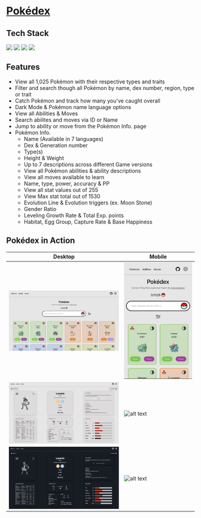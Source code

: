 # <a href="https://giancarlo-k.github.io/pokedex/index.html">Pokédex</a>

<h2>Tech Stack</h2>

<img src="https://img.shields.io/badge/JavaScript-F7DF1E?style=for-the-badge&logo=javascript&logoColor=black"> <img src="https://img.shields.io/badge/HTML5-E34F26?style=for-the-badge&logo=html5&logoColor=white"> <img src="https://img.shields.io/badge/CSS3-1572B6?style=for-the-badge&logo=css3&logoColor=white"> <img src="https://img.shields.io/badge/POKÉAPI-FFCB05?style=for-the-badge&logo="> 

<h2>Features</h2>


 - View all 1,025 Pokémon with their respective types and traits
 - Filter and search though all Pokémon by name, dex number, region, type or trait
 - Catch Pokémon and track how many you've caught overall
 - Dark Mode & Pokémon name language options
 - View all Abilities & Moves
 - Search abilites and moves via ID or Name
 - Jump to ability or move from the Pokémon Info. page
 - Pokémon Info. 
	- Name (Available in 7 languages)
	- Dex & Generation number
	- Type(s)
	- Height & Weight
	- Up to 7 descriptions across different Game versions
	- View all Pokémon abilities & ability descriptions
	- View all moves available to learn
	- Name, type, power, accuracy & PP
	- View all stat values out of 255
	- View Max stat total out of 1530
	- Evolution Line & Evolution triggers (ex. Moon Stone)
	- Gender Ratio
	- Leveling Growth Rate & Total Exp. points
	- Habitat, Egg Group, Capture Rate & Base Happiness




 <h2>Pokédex in Action</h2>

| Desktop | Mobile |
| --- | --- |
| ![alt text](/images/screenshots/light-desktop-home.png) | ![alt text](/images/screenshots/light-mobile-home.png) |
| ![alt text](/images/screenshots/light-desktop-pkmn.png) | ![alt text](/images/screenshots/light-mobile-pkmn.png) |
| ![alt text](/images/screenshots/dark-desktop-pkmn.png) | ![alt text](/images/screenshots/dark-mobile-pkmn.png) |

